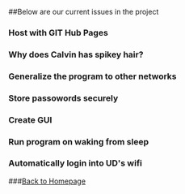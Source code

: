 ##Below are our current issues in the project

### Host with GIT Hub Pages
### Why does Calvin has spikey hair?
### Generalize the program to other networks
### Store passowords securely
### Create GUI
### Run program on waking from sleep
### Automatically login into UD's wifi

###[Back to Homepage](index.md)
